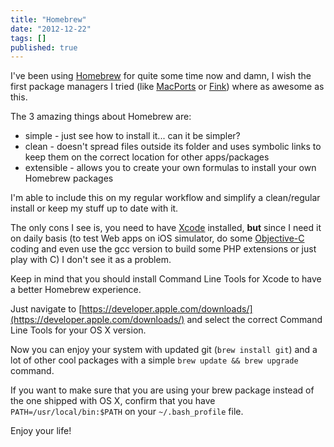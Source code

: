 ```yaml
---
title: "Homebrew"
date: "2012-12-22"
tags: []
published: true
---
```


I've been using [Homebrew](http://brew.sh) for quite some time now and damn, I wish the first package managers I tried (like [MacPorts](http://www.macports.org) or [Fink](http://fink.thetis.ig42.org)) where as awesome as this.

The 3 amazing things about Homebrew are:

- simple - just see how to install it... can it be simpler?
- clean - doesn't spread files outside its folder and uses symbolic links to keep them on the correct location for other apps/packages
- extensible - allows you to create your own formulas to install your own Homebrew packages

I'm able to include this on my regular workflow and simplify a clean/regular install or keep my stuff up to date with it.

The only cons I see is, you need to have [Xcode](https://developer.apple.com/xcode/) installed, **but** since I need it on daily basis (to test Web apps on iOS simulator, do some [Objective-C](http://en.wikipedia.org/wiki/Objective-C) coding and even use the gcc version to build some PHP extensions or just play with C) I don't see it as a problem.

Keep in mind that you should install Command Line Tools for Xcode to have a better Homebrew experience.

Just navigate to [https://developer.apple.com/downloads/](https://developer.apple.com/downloads/) and select the correct Command Line Tools for your OS X version.

Now you can enjoy your system with updated git (`brew install git`) and a lot of other cool packages with a simple `brew update && brew upgrade` command.

If you want to make sure that you are using your brew package instead of the one shipped with OS X, confirm that you have `PATH=/usr/local/bin:$PATH` on your `~/.bash_profile` file.

Enjoy your life!
